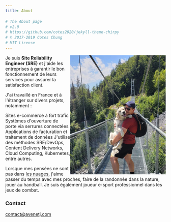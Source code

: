 ```yaml
---
title: About

# The About page
# v2.0
# https://github.com/cotes2020/jekyll-theme-chirpy
# © 2017-2019 Cotes Chung
# MIT License
---
```


<img src="../assets/img/julien.jpeg" width="300" alt="Photo dans la nature" style="float: right;">



Je suis **Site Reliability Engineer (SRE)** et j'aide les entreprises à garantir le bon fonctionnement de leurs services pour assurer la satisfaction client.

J'ai travaillé en France et à l'étranger sur divers projets, notamment :

Sites e-commerce à fort trafic
Systèmes d'ouverture de porte via serrures connectées
Applications de facturation et traitement de données
J'utilise des méthodes SRE/DevOps, Content Delivery Networks, Cloud Computing, Kubernetes, entre autres.

Lorsque mes pensées ne sont pas dans [les nuages](https://fr.wikipedia.org/wiki/Cloud_computing), j'aime passer du temps avec mes proches, faire de la randonnée dans la nature, jouer au handball. Je suis également joueur e-sport professionnel dans les jeux de combat.


### Contact

[contact@avenetj.com](mailto:contact@avenetj.com)

